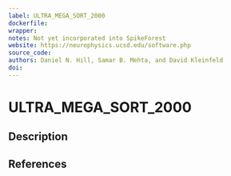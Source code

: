 ```yaml
---
label: ULTRA_MEGA_SORT_2000
dockerfile:
wrapper:
notes: Not yet incorporated into SpikeForest
website: https://neurophysics.ucsd.edu/software.php
source_code:
authors: Daniel N. Hill, Samar B. Mehta, and David Kleinfeld
doi:
---
```


# ULTRA_MEGA_SORT_2000

## Description

## References
